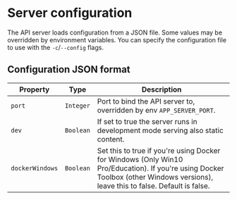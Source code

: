 
# Server configuration

The API server loads configuration from a JSON file. Some values may be overridden by
environment variables. You can specify the configuration file to use with the `-c`/`--config` flags.

## Configuration JSON format

| Property | Type | Description |
| --- | --- | --- |
| `port` | `Integer` | Port to bind the API server to, overridden by env `APP_SERVER_PORT`. |
| `dev` | `Boolean` | If set to true the server runs in development mode serving also static content. |
| `dockerWindows` | `Boolean` | Set this to true if you're using Docker for Windows (Only Win10 Pro/Education). If you're using Docker Toolbox (other Windows versions), leave this to false. Default is false. |

